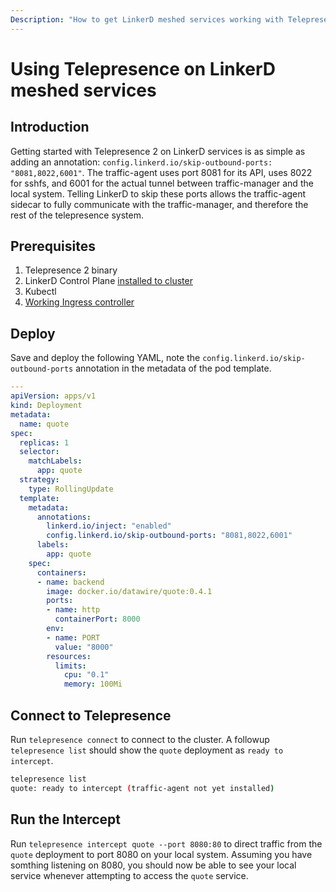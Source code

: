 ```yaml
---
Description: "How to get LinkerD meshed services working with Telepresence 2"
---
```


# Using Telepresence on LinkerD meshed services

## Introduction
Getting started with Telepresence 2 on LinkerD services is as simple as adding an annotation: `config.linkerd.io/skip-outbound-ports: "8081,8022,6001"`.  The traffic-agent uses port 8081 for its API, uses 8022 for sshfs, and 6001 for the actual tunnel between traffic-manager and the local system.  Telling LinkerD to skip these ports allows the traffic-agent sidecar to fully communicate with the traffic-manager, and therefore the rest of the telepresence system.

## Prerequisites
1. Telepresence 2 binary
2. LinkerD Control Plane [installed to cluster](https://linkerd.io/2.10/tasks/install/)
3. Kubectl
4. [Working Ingress controller](../../../edge-stack/latest/howtos/linkerd2.md)

## Deploy
Save and deploy the following YAML, note the `config.linkerd.io/skip-outbound-ports` annotation in the metadata of the pod template.
```yaml
---
apiVersion: apps/v1
kind: Deployment
metadata:
  name: quote
spec:
  replicas: 1
  selector:
    matchLabels:
      app: quote
  strategy:
    type: RollingUpdate
  template:
    metadata:
      annotations:
        linkerd.io/inject: "enabled"
        config.linkerd.io/skip-outbound-ports: "8081,8022,6001"
      labels:
        app: quote
    spec:
      containers:
      - name: backend
        image: docker.io/datawire/quote:0.4.1
        ports:
        - name: http
          containerPort: 8000
        env:
        - name: PORT
          value: "8000"
        resources:
          limits:
            cpu: "0.1"
            memory: 100Mi
```

## Connect to Telepresence
Run `telepresence connect` to connect to the cluster.  A followup `telepresence list` should show the `quote` deployment as `ready to intercept`.

```sh
telepresence list
quote: ready to intercept (traffic-agent not yet installed)
```

## Run the Intercept
Run `telepresence intercept quote --port 8080:80` to direct traffic from the `quote` deployment to port 8080 on your local system.  Assuming you have somthing listening on 8080, you should now be able to see your local service whenever attempting to access the `quote` service.
